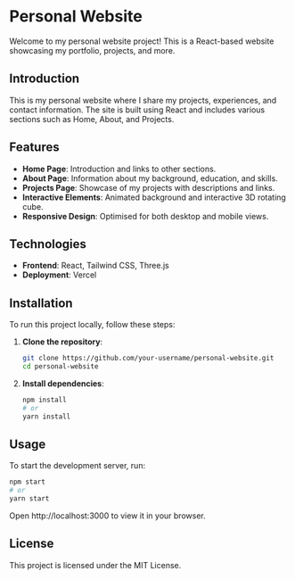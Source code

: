 # Personal Website

Welcome to my personal website project! This is a React-based website showcasing my portfolio, projects, and more.

## Introduction

This is my personal website where I share my projects, experiences, and contact information. The site is built using React and includes various sections such as Home, About, and Projects.

## Features

- **Home Page**: Introduction and links to other sections.
- **About Page**: Information about my background, education, and skills.
- **Projects Page**: Showcase of my projects with descriptions and links.
- **Interactive Elements**: Animated background and interactive 3D rotating cube.
- **Responsive Design**: Optimised for both desktop and mobile views.

## Technologies

- **Frontend**: React, Tailwind CSS, Three.js
- **Deployment**: Vercel

## Installation

To run this project locally, follow these steps:

1. **Clone the repository**:

    ```bash
    git clone https://github.com/your-username/personal-website.git
    cd personal-website
    ```

2. **Install dependencies**:

    ```bash
    npm install
    # or
    yarn install
    ```

## Usage

To start the development server, run:

```bash
npm start
# or
yarn start
```
Open http://localhost:3000 to view it in your browser.

## License
This project is licensed under the MIT License.

